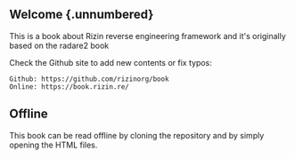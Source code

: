 ## Welcome {.unnumbered}

This is a book about Rizin reverse engineering framework and it's originally based on the radare2 book

Check the Github site to add new contents or fix typos:

    Github: https://github.com/rizinorg/book
    Online: https://book.rizin.re/

## Offline

This book can be read offline by cloning the repository and by simply opening the HTML files.